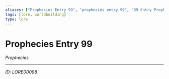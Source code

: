 ```yaml
---
aliases: ["Prophecies Entry 99", "prophecies entry 99", "99 Entry Prophecies"]
tags: [lore, worldbuilding]
type: lore
---
```


# Prophecies Entry 99

*Prophecies*

---
*ID: LORE00098*